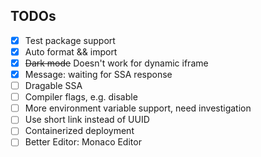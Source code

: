 ## TODOs

- [x] Test package support
- [x] Auto format && import
- [x] ~~Dark mode~~ Doesn't work for dynamic iframe
- [x] Message: waiting for SSA response
- [ ] Dragable SSA
- [ ] Compiler flags, e.g. disable
- [ ] More environment variable support, need investigation
- [ ] Use short link instead of UUID
- [ ] Containerized deployment
- [ ] Better Editor: Monaco Editor